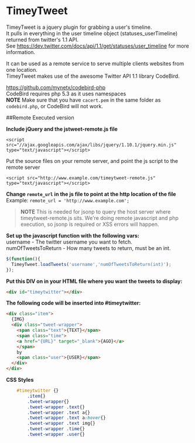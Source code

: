 TimeyTweet
=======

TimeyTweet is a jquery plugin for grabbing a user's timeline.  
It pulls in everything in the user timeline object (statuses_userTimeline) returned from twitter's 1.1 API.  
See https://dev.twitter.com/docs/api/1.1/get/statuses/user_timeline for more information.  

It can be used as a remote service to serve multiple clients websites from one location.  
TimeyTweet makes use of the awesome Twitter API 1.1 library CodeBird.

https://github.com/mynetx/codebird-php  
CodeBird requires php 5.3 as it uses namespaces  
__**NOTE**__
Make sure that you have `cacert.pem` in the same folder as `codebird.php`, or CodeBird will not work.

##Remote Executed version  

**Include jQuery and the jstweet-remote.js file**  
```
<script src="//ajax.googleapis.com/ajax/libs/jquery/1.10.1/jquery.min.js" type="text/javascript"></script>
```
Put the source files on your remote server, and point the js script to the remote server
```
<script src="http://www.example.com/timeytweet-remote.js" type="text/javascript"></script>
```

**Change `remote_url` in the js file to point at the http location of the file**
Example: `remote_url = 'http://www.example.com';`  

> __**NOTE**__
> This is needed for jsonp to query the host server where timeytweet-remote.js sits. We're doing remote javascript and php execution, so jsonp is required or XSS errors will happen.  




**Set up the javascript function with the following vars:**  
username - The twitter username you want to fetch.  
numOfTweetsToReturn - How many tweets to return, must be an int.  

```javascript
$(function(){
  TimeyTweet.loadTweets('username','numOfTweetsToReturn(int)');
});
```

**Put this DIV on in your HTML file where you want the tweets to display:**
```html
<div id="timeytwitter"></div>
```

**The following code will be inserted into #timeytwitter:**
```html
<div class="item">
  {IMG}
  <div class="tweet-wrapper">
    <span class="text">{TEXT}</span>
    <span class="time">
    <a href="{URL}" target="_blank">{AGO}</a>
    </span>
    by
    <span class="user">{USER}</span>
  </div>
</div>
```
  
__**CSS Styles**__ 
```css    	
    #timeytwitter {} 
		.item{} 
		.tweet-wrapper{} 
		.tweet-wrapper .text{}
		.tweet-wrapper .text a{}
		.tweet-wrapper .text a:hover{}
		.tweet-wrapper .text img{}
		.tweet-wrapper .time{}
		.tweet-wrapper .user{} 
```
